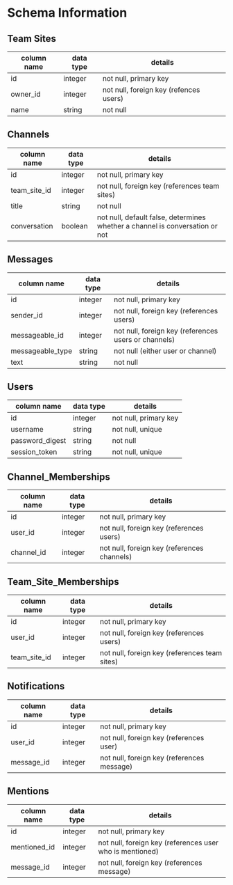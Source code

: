 # Schema Information

## Team Sites
column name    | data type | details
---------------|-----------|-----------------------
id             | integer   | not null, primary key
owner_id       | integer   | not null, foreign key (refences users)
name           | string    | not null

## Channels
column name    | data type | details
---------------|-----------|-----------------------
id             | integer   | not null, primary key
team_site_id   | integer   | not null, foreign key (references team sites)
title          | string    | not null
conversation   | boolean   | not null, default false, determines whether a channel is conversation or not

## Messages
column name      | data type | details
-----------------|-----------|-----------------------
id               | integer   | not null, primary key
sender_id        | integer   | not null, foreign key (references users)
messageable_id   | integer   | not null, foreign key (references users or channels)
messageable_type | string    | not null (either user or channel)
text             | string    | not null

## Users
column name    | data type | details
---------------|-----------|-----------------------
id             | integer   | not null, primary key
username       | string    | not null, unique
password_digest| string    | not null
session_token  | string    | not null, unique

## Channel_Memberships
column name    | data type | details
---------------|-----------|-----------------------
id             | integer   | not null, primary key
user_id        | integer   | not null, foreign key (references users)
channel_id     | integer   | not null, foreign key (references channels)

## Team_Site_Memberships
column name    | data type | details
---------------|-----------|-----------------------
id             | integer   | not null, primary key
user_id        | integer   | not null, foreign key (references users)
team_site_id   | integer   | not null, foreign key (references team sites)

## Notifications
column name    | data type | details
---------------|-----------|-----------------------
id             | integer   | not null, primary key
user_id        | integer   | not null, foreign key (references user)
message_id     | integer   | not null, foreign key (references message)

## Mentions
column name    | data type | details
---------------|-----------|-----------------------
id             | integer   | not null, primary key
mentioned_id   | integer   | not null, foreign key (references user who is mentioned)
message_id     | integer   | not null, foreign key (references message)
